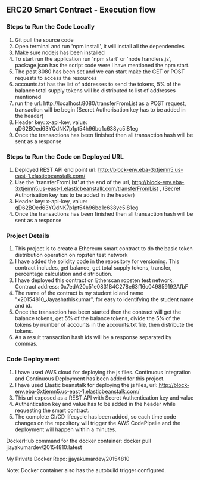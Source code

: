 ## ERC20 Smart Contract - Execution flow

### Steps to Run the Code Locally

1. Git pull the source code
2. Open terminal and run 'npm install', it will install all the dependencies
3. Make sure nodejs has been installed
4. To start run the application run 'npm start' or 'node handlers.js', package.json has the script code were I have mentioned the npm start.
5. The post 8080 has been set and we can start make the GET or POST requests to access the resources
6. accounts.txt has the list of addresses to send the tokens, 5% of the balance total supply tokens will be distributed to list of addresses mentioned
7. run the url: http://localhost:8080/transferFromList as a POST request, transaction will be begin (Secret Authorisation key has to be added in the header)
8. Header key: x-api-key, value: qD62BOed63YQdNK7p1pt54h96bq1c638yc5I81eg
8. Once the transactions has been finished then all transaction hash will be sent as a response

### Steps to Run the Code on Deployed URL

1. Deployed REST API end point url: http://block-env.eba-3xtjemn5.us-east-1.elasticbeanstalk.com/
2. Use the 'transferFromList' at the end of the url, http://block-env.eba-3xtjemn5.us-east-1.elasticbeanstalk.com/transferFromList , (Secret Authorisation key has to be added in the header)
3. Header key: x-api-key, value: qD62BOed63YQdNK7p1pt54h96bq1c638yc5I81eg
4. Once the transactions has been finished then all transaction hash will be sent as a response

### Project Details

1. This project is to create a Ethereum smart contract to do the basic token distribution operation on ropsten test network
2. I have added the solidity code in the repository for versioning. This contract includes, get balance, get total supply tokens, transfer, percentage calculation and distribution.
3. I have deployed this contract on Etherscan ropsten test network. Contract address: 0x7edA20c51e0831B4C278e63f16c049859192AfbF
4. The name of the contract is my student id and name "x20154810_Jayashathiskumar", for easy to identifying the student name and id.
5. Once the transaction has been started then the contract will get the balance tokens, get 5% of the balance tokens, divide the 5% of the tokens by number of accounts in the accounts.txt file, then distribute the tokens.
6. As a result transaction hash ids will be a response separated by commas.

### Code Deployment

1. I have used AWS cloud for deploying the js files. Continuous Integration and Continuous Deployment has been added for this project.
2. I have used Elastic beanstalk for deploying the js files, url: http://block-env.eba-3xtjemn5.us-east-1.elasticbeanstalk.com/
3. This url exposed as a REST API with Secret Authentication key and value
4. Authentication key and value has to be added in the header while requesting the smart contract.
5. The complete CI/CD lifecycle has been added, so each time code changes on the repository will trigger the AWS CodePipelie and the deployment will happen within a minutes.

DockerHub command for the docker container: docker pull jjayakumardev/20154810:latest

My Private Docker Repo: jjayakumardev/20154810

Note: Docker container also has the autobuild trigger configured.
